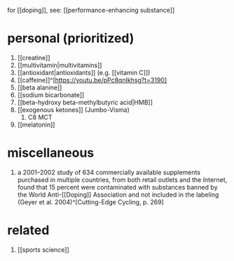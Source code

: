 for [[doping]], see: [[performance-enhancing substance]]
# personal (prioritized)
1. [[creatine]]
2. [[multivitamin|multivitamins]]
3. [[antioxidant|antioxidants]] (e.g. [[vitamin C]])
4. [[caffeine]]^[https://youtu.be/pPc8qnIkhsg?t=3190]
5. [[beta alanine]]
6. [[sodium bicarbonate]]
7. [[beta-hydroxy beta-methylbutyric acid|HMB]]
8. [[exogenous ketones]] (Jumbo-Visma)
	1. C8 MCT
9. [[melatonin]]

# miscellaneous
1. a 2001–2002 study of 634 commercially available supplements purchased in multiple countries, from both retail outlets and the Internet, found that 15 percent were contaminated with substances banned by the World Anti-[[Doping]] Association and not included in the labeling (Geyer et al. 2004)^[Cutting-Edge Cycling, p. 269]

# related
1. [[sports science]]